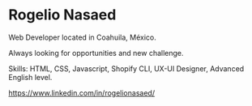 <h1>Rogelio Nasaed</h1>
<p>Web Developer located in Coahuila, México.</p>
<p>Always looking for opportunities and new challenge.</p>
<p>Skills: HTML, CSS, Javascript, Shopify CLI, UX-UI Designer, Advanced English level.</p>

https://www.linkedin.com/in/rogelionasaed/

